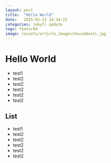```yaml
---
layout: post
title:  "Hello World"
date:   2015-05-13 14:34:25
categories: jekyll update
tags: featured
image: /assets/article_images/HouseBoats.jpg
---
```


# Hello World

* test1
* test2
* test2
* test2
* test2
* test2

## List

* test1
* test2
* test2
* test2
* test2
* test2
